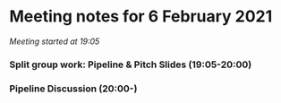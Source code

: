 # Meeting notes for 6 February 2021

*Meeting started at 19:05*

### Split group work: Pipeline & Pitch Slides (19:05-20:00)

### Pipeline Discussion (20:00-)
